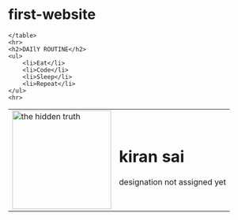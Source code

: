 # first-website<!DOCTYPE html>
<html lang="en">
<head>
    <meta charset="UTF-8">
    <meta name="viewport" content="width=device-width, initial-scale=1.0">
    <title>Document</title>
</head>
<body>
  <style>
    div{
    backgroung-image:https://ibb.co/Wkzm3b8;
    }
  </style>
    <table cellspacing="20">
       <td><img src="https://ibb.co/CzN7mNk" width="200" height="200" alt="the hidden truth"></td>
       <td>
           <h1>kiran sai</h1><p>designation not assigned yet</p></td>
        </td>



    </table>
    <hr>
    <h2>DAIlY ROUTINE</h2>
    <ul>
        <li>Eat</li>
        <li>Code</li>
        <li>Sleep</li>
        <li>Repeat</li>
    </ul>
    <hr>
</body>

</html>
